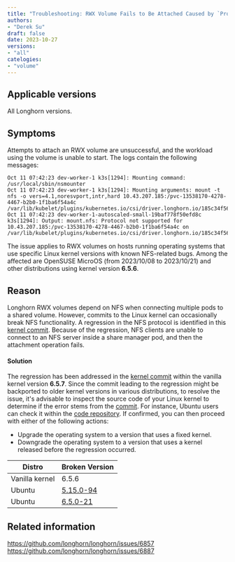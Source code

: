 ```yaml
---
title: "Troubleshooting: RWX Volume Fails to Be Attached Caused by `Protocol not supported`"
authors:
- "Derek Su"
draft: false
date: 2023-10-27
versions:
- "all"
catelogies:
- "volume"
---
```


## Applicable versions

All Longhorn versions.

## Symptoms

Attempts to attach an RWX volume are unsuccessful, and the workload using the volume is unable to start. The logs contain the following messages:
```
Oct 11 07:42:23 dev-worker-1 k3s[1294]: Mounting command: /usr/local/sbin/nsmounter
Oct 11 07:42:23 dev-worker-1 k3s[1294]: Mounting arguments: mount -t nfs -o vers=4.1,noresvport,intr,hard 10.43.207.185:/pvc-13538170-4278-4467-b2b0-1f1ba6f54a4c /var/lib/kubelet/plugins/kubernetes.io/csi/driver.longhorn.io/185c34f566c2eca6e8c7c6a2ede2094c076d7d25ddae286dc633eeef80551af0/globalmount
Oct 11 07:42:23 dev-worker-1-autoscaled-small-19baf778f50efd8c k3s[1294]: Output: mount.nfs: Protocol not supported for 10.43.207.185:/pvc-13538170-4278-4467-b2b0-1f1ba6f54a4c on /var/lib/kubelet/plugins/kubernetes.io/csi/driver.longhorn.io/185c34f566c2eca6e8c7c6a2ede2094c076d7d25ddae286dc633eeef80551af0/globalmount
```

The issue applies to RWX volumes on hosts running operating systems that use specific Linux kernel versions with known NFS-related bugs. Among the affected are OpenSUSE MicroOS (from 2023/10/08 to 2023/10/21) and other distributions using kernel version **6.5.6**.

## Reason

Longhorn RWX volumes depend on NFS when connecting multiple pods to a shared volume. However, commits to the Linux kernel can occasionally break NFS functionality. A regression in the NFS protocol is identified in this [kernel commit](https://github.com/torvalds/linux/commit/51d674a5e4889f1c8e223ac131cf218e1631e423). Because of the regression, NFS clients are unable to connect to an NFS server inside a share manager pod, and then the attachment operation fails.

#### Solution

The regression has been addressed in the [kernel commit](https://github.com/torvalds/linux/commit/379e4adfddd6a2f95a4f2029b8ddcbacf92b21f9) within the vanilla kernel version **6.5.7**. Since the commit leading to the regression might be backported to older kernel versions in various distributions, to resolve the issue, it's advisable to inspect the source code of your Linux kernel to determine if the error stems from the [commit](https://github.com/torvalds/linux/commit/51d674a5e4889f1c8e223ac131cf218e1631e423). For instance, Ubuntu users can check it within the [code repository](https://git.launchpad.net/~ubuntu-kernel/ubuntu/+source/linux/). If confirmed, you can then proceed with either of the following actions:

- Upgrade the operating system to a version that uses a fixed kernel.
- Downgrade the operating system to a version that uses a kernel released before the regression occurred.

| Distro         | Broken Version |
| -------------- | -------------- |
| Vanilla kernel | 6.5.6          |
| Ubuntu         | [5.15.0-94](https://git.launchpad.net/~ubuntu-kernel/ubuntu/+source/linux/+git/jammy/log/?h=Ubuntu-5.15.0-94.104) |
| Ubuntu         | [6.5.0-21](https://git.launchpad.net/~ubuntu-kernel/ubuntu/+source/linux/+git/jammy/tag/?h=Ubuntu-hwe-6.5-6.5.0-21.21_22.04.1) |

## Related information

https://github.com/longhorn/longhorn/issues/6857  
https://github.com/longhorn/longhorn/issues/6887
